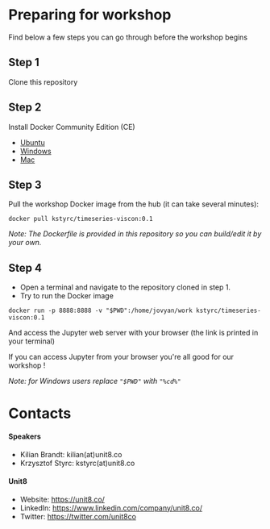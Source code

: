 # Preparing for workshop

Find below a few steps you can go through before the workshop begins

## Step 1

Clone this repository

## Step 2

Install Docker Community Edition (CE)

* [Ubuntu](https://docs.docker.com/v17.09/engine/installation/linux/docker-ce/ubuntu/)
* [Windows](https://docs.docker.com/v17.09/docker-for-windows/install/)
* [Mac](https://docs.docker.com/v17.09/docker-for-mac/install/)

## Step 3

Pull the workshop Docker image from the hub (it can take several minutes):

`docker pull kstyrc/timeseries-viscon:0.1`

_Note: The Dockerfile is provided in this repository so you can build/edit it by your own._

## Step 4

- Open a terminal and navigate to the repository cloned in step 1.
- Try to run the Docker image
 
`docker run -p 8888:8888 -v "$PWD":/home/jovyan/work kstyrc/timeseries-viscon:0.1`

And access the Jupyter web server with your browser (the link is printed in your terminal)

If you can access Jupyter from your browser you're all good for our workshop !

_Note: for Windows users replace `"$PWD"` with `"%cd%"`_ 

# Contacts

#### Speakers

* Kilian Brandt: kilian(at)unit8.co
* Krzysztof Styrc: kstyrc(at)unit8.co

#### Unit8

* Website: https://unit8.co/
* LinkedIn: https://www.linkedin.com/company/unit8.co/
* Twitter: https://twitter.com/unit8co 
